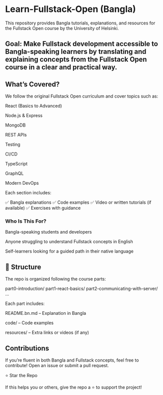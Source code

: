 # Learn-Fullstack-Open (Bangla)

This repository provides Bangla tutorials, explanations, and resources for the Fullstack Open
 course by the University of Helsinki.

## Goal: Make Fullstack development accessible to Bangla-speaking learners by translating and explaining concepts from the Fullstack Open course in a clear and practical way.

## What’s Covered?

We follow the original Fullstack Open curriculum and cover topics such as:

React (Basics to Advanced)

Node.js & Express

MongoDB

REST APIs

Testing

CI/CD

TypeScript

GraphQL

Modern DevOps

Each section includes:

✅ Bangla explanations
✅ Code examples
✅ Video or written tutorials (if available)
✅ Exercises with guidance

### Who Is This For?

Bangla-speaking students and developers

Anyone struggling to understand Fullstack concepts in English

Self-learners looking for a guided path in their native language

## 📂 Structure

The repo is organized following the course parts:

part0-introduction/
part1-react-basics/
part2-communicating-with-server/
...


Each part includes:

README.bn.md – Explanation in Bangla

code/ – Code examples

resources/ – Extra links or videos (if any)

## Contributions

If you’re fluent in both Bangla and Fullstack concepts, feel free to contribute! Open an issue or submit a pull request.

⭐ Star the Repo

If this helps you or others, give the repo a ⭐ to support the project!
